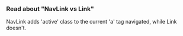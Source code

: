 ### Read about "NavLink vs Link"

NavLink adds 'active' class to the current 'a' tag navigated, while Link doesn't.
